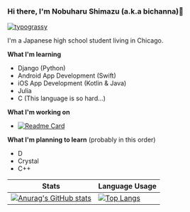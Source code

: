 ### Hi there, I'm Nobuharu Shimazu (a.k.a bichanna)👋

[![typograssy](https://typograssy.deno.dev/api?text=bichanna)](https://github.com/kawarimidoll/typograssy)

I'm a Japanese high school student living in Chicago.

**What I'm learning**
 - Django (Python)
 - Android App Development (Swift)
 - iOS App Development (Kotlin & Java)
 - Julia
 - C (This language is so hard...)

**What I'm working on**
 - [![Readme Card](https://github-readme-stats.vercel.app/api/pin/?username=Gen-lang&repo=Gen)](https://github.com/Gen-lang/Gen)

**What I'm planning to learn** (probably in this order)
 - D
 - Crystal
 - C++

| Stats | Language Usage |
| ----------- | ----------- |
| [![Anurag's GitHub stats](https://github-readme-stats.vercel.app/api?username=bichanna&count_private=true)](https://github.com/anuraghazra/github-readme-stats)| [![Top Langs](https://github-readme-stats.vercel.app/api/top-langs/?username=bichanna&langs_count=10&layout=compact)](https://github.com/anuraghazra/github-readme-stats)

